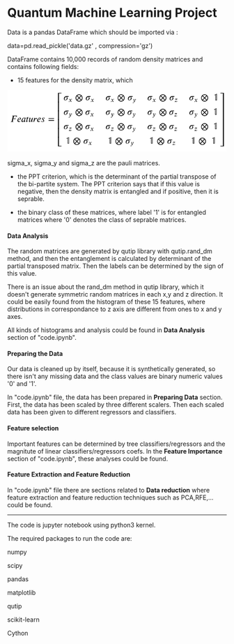 Quantum Machine Learning Project
====
Data is a pandas DataFrame which should be imported via :

data=pd.read_pickle('data.gz' , compression='gz')


DataFrame contains 10,000 records of random density matrices and contains following fields:

- 15 features for the density matrix, which 

![](pics/feature.png)


sigma_x, sigma_y and sigma_z are the pauli matrices.

- the PPT criterion, which is the determinant of the partial transpose of the bi-partite system. The PPT criterion says that if this value is negative, then the density matrix is entangled and if positive, then it is seprable.

- the binary class of these matrices, where label '1' is for entangled matrices where '0' denotes the class of seprable matrices.



#### Data Analysis

The random matrices are generated by qutip library with qutip.rand_dm method, and then the entanglement is calculated by determinant of the partial transposed matrix. Then the labels can be determined by the sign of this value.

There is an issue about the rand_dm method in qutip library, which it doesn't generate symmetric random matrices in each x,y and z direction. It could be easily found from the histogram of these 15 features, where distributions in correspondance to z axis are different from ones to x and y axes.

All kinds of histograms and analysis could be found in **Data Analysis** section of "code.ipynb".

#### Preparing the Data

Our data is cleaned up by itself, because it is synthetically generated, so there isn't any missing data and the class values are binary numeric values '0' and '1'.

In "code.ipynb" file, the data has been prepared in **Preparing Data** section. First, the data has been scaled by three different scalers. Then each scaled data has been given to different regressors and classifiers.

#### Feature selection
Important features can be determined by tree classifiers/regressors and the magnitute of linear classifiers/regressors coefs. In the **Feature Importance** section of "code.ipynb", these analyses could be found.


<!--

- Over Quite Some time that I ve run some Codes 
I think the **Decision Tree Regressor** can Provide a good Classification of Entangled States over Separable ones .
-->
 
#### Feature Extraction and Feature Reduction
In "code.ipynb" file there are sections related to **Data reduction** where feature extraction and feature reduction techniques such as PCA,RFE,... could be found.


----
The code is jupyter notebook using python3 kernel.

The required packages to run the code are:

numpy

scipy

pandas

matplotlib

qutip

scikit-learn

Cython
